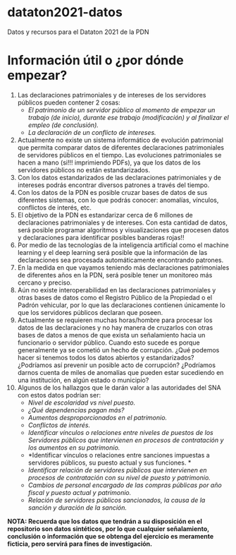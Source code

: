 # dataton2021-datos
Datos y recursos para el Dataton 2021 de la PDN
# Información útil  o ¿por dónde empezar?
1. Las declaraciones patrimoniales y de intereses de los servidores públicos pueden contener 2 cosas:
   * *El patrimonio de un servidor público al momento de empezar un trabajo (de inicio), durante ese trabajo (modificación) y al finalizar el empleo (de conclusión).*
   * *La declaración de un conflicto de intereses.*
2. Actualmente no existe un sistema informático de evolución patrimonial que permita comparar datos de diferentes declaraciones patrimoniales de servidores públicos en el tiempo. Las evoluciones patrimoniales se hacen a mano (si!!! imprimiendo PDFs), ya que los datos de los servidores públicos no están estandarizados.
3. Con los datos estandarizados de las declaraciones patrimoniales y de intereses podrás encontrar diversos patrones a través del tiempo.
4. Con los datos de la PDN es posible cruzar bases de datos de sus diferentes sistemas, con lo que podrás conocer: anomalías, vínculos, conflictos de interés, etc.
5. El objetivo de la PDN es estandarizar cerca de 6 millones de declaraciones patrimoniales y de intereses. Con esta cantidad de datos, será posible programar algoritmos y visualizaciones que procesen datos y declaraciones para identificar posibles banderas rojas!!
6. Por medio de las tecnologías de la inteligencia artificial como el machine learning y el deep learning será posible que la información de las declaraciones sea procesada automáticamente encontrando patrones.
7. En la medida en que vayamos teniendo más declaraciones patrimoniales de diferentes años en la PDN, será posible tener un monitoreo más cercano y preciso.
8. Aún no existe interoperabilidad en las declaraciones patrimoniales y otras bases de datos como el Registro Público de la Propiedad o el Padrón vehicular, por lo que las declaraciones contienen únicamente lo que los servidores públicos declaran que poseen.
9. Actualmente se requieren muchas horas/hombre para procesar los datos de las declaraciones y no hay manera de cruzarlos con otras bases de datos a menos de que exista un señalamiento hacia un funcionario o servidor público. Cuando esto sucede es porque generalmente ya se cometió un hecho de corrupción. ¿Qué podemos hacer si tenemos todos los datos abiertos y estandarizados? ¿Podríamos así prevenir un posible acto de corrupción? ¿Podríamos darnos cuenta de miles de anomalías que pueden estar sucediendo en una institución,  en algún estado o municipio? 
10. Algunos de los hallazgos que le darán valor a las autoridades del SNA con estos datos podrían ser:
    * *Nivel de escolaridad vs nivel puesto.*
    * *¿Qué dependencias pagan más?*
    * *Aumentos desproporcionados en el patrimonio.*
    * *Conflictos de interés.*
    * *Identificar vínculos o relaciones entre niveles de puestos de los Servidores públicos que intervienen en procesos de contratación y los aumentos en su patrimonio.*
    * *Identificar vínculos o relaciones entre sanciones impuestas a servidores públicos, su puesto actual y sus funciones. *
    * *Identificar relación de servidores públicos que intervienen en procesos de contratación con su nivel de puesto y patrimonio.*
    * *Cambios de personal encargado de las compras públicas por año fiscal y puesto actual y patrimonio.*
    * *Relación de servidores públicos sancionados, la  causa de la sanción y duración de la sanción.*

**NOTA: Recuerda que los datos que tendrán a su disposición en el repositorio son datos sintéticos, por lo que cualquier señalamiento, conclusión o información que se obtenga del ejercicio es meramente ficticia, pero servirá para fines de investigación.**
